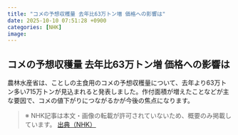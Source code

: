 ```yaml
---
title: "コメの予想収穫量 去年比63万トン増 価格への影響は"
date: 2025-10-10 07:51:28 +0900
categories: [NHK]
image: 
---
```

## コメの予想収穫量 去年比63万トン増 価格への影響は

農林水産省は、ことしの主食用のコメの予想収穫量について、去年より63万トン多い715万トンが見込まれると発表しました。作付面積が増えたことなどが主な要因で、コメの値下がりにつながるかが今後の焦点になります。

> ※ NHK記事は本文・画像の転載が許可されていないため、概要のみ掲載しています。
[出典（NHK）](http://www3.nhk.or.jp/news/html/20251010/k10014946611000.html)

